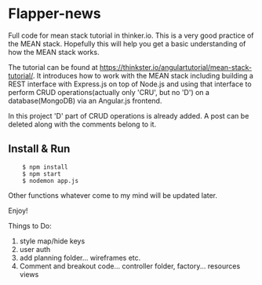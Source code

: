 # Flapper-news

Full code for mean stack tutorial in thinker.io. This is a very good practice of the MEAN stack. Hopefully this will help you get a basic understanding of how the MEAN stack works.

The tutorial can be found at <a href="https://thinkster.io/angulartutorial/mean-stack-tutorial/">https://thinkster.io/angulartutorial/mean-stack-tutorial/</a>. It introduces how to work with the MEAN stack including building a REST interface with Express.js on top of Node.js and using that interface to perform CRUD operations(actually only 'CRU', but no 'D') on a database(MongoDB) via an Angular.js frontend.

In this project 'D' part of CRUD operations is already added. A post can be deleted along with the comments belong to it.

## Install & Run

		$ npm install
		$ npm start
		$ nodemon app.js


Other functions whatever come to my mind will be updated later.

Enjoy!

Things to Do:
1. style map/hide keys
3. user auth
5. add planning folder... wireframes etc.
6. Comment and breakout code... controller folder, factory... resources views
